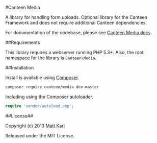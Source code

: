 #Canteen Media

A library for handling form uploads. Optional library for the Canteen Framework and does not require additional Canteen dependencies.

For documentation of the codebase, please see [Canteen Media docs](http://canteen.github.io/CanteenMedia/).

##Requirements

This library requires a webserver running PHP 5.3+. Also, the root namespace for the library is `Canteen\Media`.

##Installation

Install is available using [Composer](http://getcomposer.org).

```bash
composer require canteen/media dev-master
```

Including using the Composer autoloader.

```php
require 'vendor/autoload.php';
```

##License##

Copyright (c) 2013 [Matt Karl](http://github.com/bigtimebuddy)

Released under the MIT License.